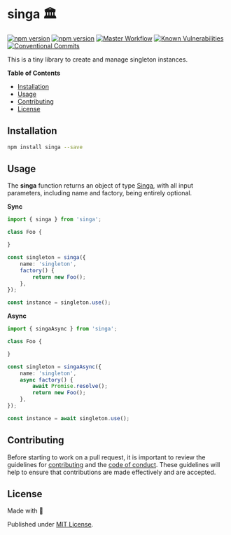 # singa 🏛️

[![npm version][npm-version-src]][npm-version-href]
[![npm version][codecov-src]][codecov-href]
[![Master Workflow][workflow-src]][workflow-href]
[![Known Vulnerabilities][snyk-src]][snyk-href]
[![Conventional Commits][conventional-src]][conventional-href]

This is a tiny library to create and manage singleton instances.

**Table of Contents**
- [Installation](#installation)
- [Usage](#usage)
- [Contributing](#contributing)
- [License](#license)

## Installation

```bash
npm install singa --save
```

## Usage

The **singa** function returns an object of type [Singa](#singa),
with all input parameters, including name and factory, being entirely optional.

**Sync**
```typescript
import { singa } from 'singa';

class Foo {

}

const singleton = singa({
    name: 'singleton',
    factory() {
        return new Foo();
    },
});

const instance = singleton.use();
```

**Async**
```typescript
import { singaAsync } from 'singa';

class Foo {

}

const singleton = singaAsync({
    name: 'singleton',
    async factory() {
        await Promise.resolve();
        return new Foo();
    },
});

const instance = await singleton.use();
```

## Contributing

Before starting to work on a pull request, it is important to review the guidelines for
[contributing](./CONTRIBUTING.md) and the [code of conduct](./CODE_OF_CONDUCT.md).
These guidelines will help to ensure that contributions are made effectively and are accepted.

## License

Made with 💚

Published under [MIT License](./LICENSE).

[npm-version-src]: https://badge.fury.io/js/singa.svg
[npm-version-href]: https://npmjs.com/package/singa
[codecov-src]: https://codecov.io/gh/Tada5hi/singa/branch/master/graph/badge.svg?token=4KNSG8L13V
[codecov-href]: https://codecov.io/gh/Tada5hi/singa
[workflow-src]: https://github.com/Tada5hi/singa/workflows/CI/badge.svg
[workflow-href]: https://github.com/Tada5hi/singa
[snyk-src]: https://snyk.io/test/github/Tada5hi/singa/badge.svg?targetFile=package.json
[snyk-href]: https://snyk.io/test/github/Tada5hi/singa?targetFile=package.json
[conventional-src]: https://img.shields.io/badge/Conventional%20Commits-1.0.0-%23FE5196?logo=conventionalcommits&logoColor=white
[conventional-href]: https://conventionalcommits.org

